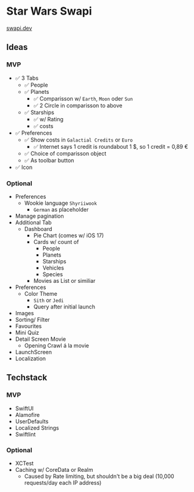 #  Star Wars Swapi

[swapi.dev](https://swapi.dev/documentation#root)

<!-- Unfortunately this api doesn't exist anymore so this app is useless. -->

## Ideas

### MVP

- ✅ 3 Tabs
    - ✅ People
    - ✅ Planets
        - ✅ Comparisson w/ `Earth`, `Moon` oder `Sun`
        - ✅ 2 Circle in comparisson to above
    - ✅ Starships
        - ✅ w/ Rating
        - ✅ costs
- ✅ Preferences
    - ✅ Show costs in `Galactial Credits` or `Euro`
        - ✅ Internet says 1 credit is roundabout 1 $, so 1 credit = 0,89 €
    - ✅ Choice of comparisson object
    - ✅ As toolbar button
- ✅ Icon

### Optional

- Preferences
    - Wookie language `Shyriiwook`
        - `German` as placeholder
- Manage pagination
- Additional Tab
    - Dashboard
        - Pie Chart (comes w/ iOS 17)
        - Cards w/ count of
            - People
            - Planets
            - Starships
            - Vehicles
            - Species
        - Movies as List or similiar
- Preferences
    - Color Theme
        - `Sith` or `Jedi`
        - Query after initial launch
- Images
- Sorting/ Filter
- Favourites
- Mini Quiz
- Detail Screen Movie
    - Opening Crawl á la movie
- LaunchScreen
- Localization

## Techstack

### MVP

- SwiftUI
- Alamofire
- UserDefaults
- Localized Strings
- Swiftlint

### Optional
- XCTest
- Caching w/ CoreData or Realm
    - Caused by Rate limiting, but shouldn't be a big deal (10,000 requests/day each IP address)
